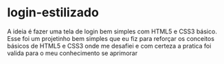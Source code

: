 # login-estilizado
A ideia é fazer uma tela de login bem simples com HTML5 e CSS3 básico.
Esse foi um projetinho bem simples que eu fiz para reforçar os conceitos básicos de HTML5 e CSS3 onde me desafiei e com certeza a pratica foi valida para o meu conhecimento se aprimorar
